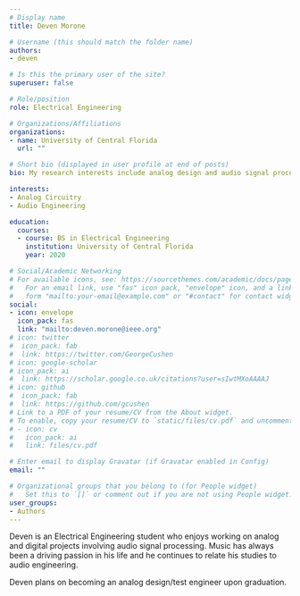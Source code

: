 ```yaml
---
# Display name
title: Deven Morone

# Username (this should match the folder name)
authors:
- deven

# Is this the primary user of the site?
superuser: false

# Role/position
role: Electrical Engineering

# Organizations/Affiliations
organizations:
- name: University of Central Florida
  url: ""

# Short bio (displayed in user profile at end of posts)
bio: My research interests include analog design and audio signal processing.

interests:
- Analog Circuitry
- Audio Engineering

education:
  courses:
  - course: BS in Electrical Engineering
    institution: University of Central Florida
    year: 2020

# Social/Academic Networking
# For available icons, see: https://sourcethemes.com/academic/docs/page-builder/#icons
#   For an email link, use "fas" icon pack, "envelope" icon, and a link in the
#   form "mailto:your-email@example.com" or "#contact" for contact widget.
social:
- icon: envelope
  icon_pack: fas
  link: "mailto:deven.morone@ieee.org"
# icon: twitter
#  icon_pack: fab
#  link: https://twitter.com/GeorgeCushen
# icon: google-scholar
# icon_pack: ai
#  link: https://scholar.google.co.uk/citations?user=sIwtMXoAAAAJ
# icon: github
#  icon_pack: fab
#  link: https://github.com/gcushen
# Link to a PDF of your resume/CV from the About widget.
# To enable, copy your resume/CV to `static/files/cv.pdf` and uncomment the lines below.
# - icon: cv
#   icon_pack: ai
#   link: files/cv.pdf

# Enter email to display Gravatar (if Gravatar enabled in Config)
email: ""

# Organizational groups that you belong to (for People widget)
#   Set this to `[]` or comment out if you are not using People widget.
user_groups:
- Authors
---
```


Deven is an Electrical Engineering student who enjoys working on analog and digital projects involving audio signal processing. Music has always been a driving passion in his life and he continues to relate his studies to audio engineering.

Deven plans on becoming an analog design/test engineer upon graduation.
